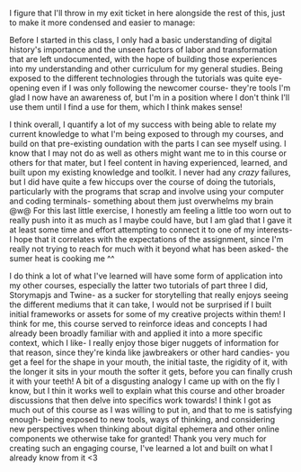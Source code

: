 I figure that I'll throw in my exit ticket in here alongside the rest of this, just to make it more condensed and easier to manage:

Before I started in this class, I only had a basic understanding of digital history's importance and the unseen factors of labor and transformation that are left undocumented, with the hope of building those experiences into my understanding and other curriculum for my general studies. Being exposed to the different technologies through the tutorials was quite eye-opening even if I was only following the newcomer course- they're tools I'm glad I now have an awareness of, but I'm in a position where I don't think I'll use them until I find a use for them, which I think makes sense!

I think overall, I quantify a lot of my success with being able to relate my current knowledge to what I'm being exposed to through my courses, and build on that pre-existing oundation with the parts I can see myself using. I know that I may not do as well as others might want me to in this course or others for that mater, but I feel content in having experienced, learned, and built upon my existing knowledge and toolkit. I never had any *crazy* failures, but I did have quite a few hiccups over the course of doing the tutorials, particularly with the programs that scrap and involve using your computer and coding terminals- something about them just overwhelms my brain @w@
For this last little exercise, I honestly am feeling a little too worn out to really push into it as much as I maybe could have, but I am glad that I gave it at least some time and effort attempting to connect it to one of my interests- I hope that it correlates with the expectations of the assignment, since I'm really not trying to reach for much with it beyond what has been asked- the sumer heat is cooking me  ^^

I do think a lot of what I've learned will have some form of application into my other courses, especially the latter two tutorials of part three I did, Storymapjs and Twine- as a sucker for storytelling that really enjoys seeing the different mediums that it can take, I would not be surprised if I built initial frameworks or assets for some of my creative projects within them!
I think for me, this course served to reinforce ideas and concepts I had already been broadly familiar with and applied it into a more specific context, which I like- I really enjoy those biger nuggets of information for that reason, since they're kinda like jawbreakers or other hard candies- you get a feel for the shape in your mouth, the initial taste, the rigidity of it, with the longer it sits in your mouth the softer it gets, before you can finally crush it with your teeth! A bit of a disgusting analogy I came up with on the fly I know, but I thin it works well to explain what this course and other broader discussions that then delve into specifics work towards!
I think I got as much out of this course as I was willing to put in, and that to me is satisfying enough- being exposed to new tools, ways of thinking, and considering new perspectives when thinking about digital ephemera and other online components we otherwise take for granted! Thank you very much for creating such an engaging course, I've learned a lot and built on what I already know from it <3
